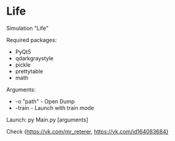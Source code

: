 # Life
Simulation "Life"

Required packages:
 - PyQt5
 - qdarkgraystyle
 - pickle
 - prettytable
 - math
 
Arguments:
 - -o "path" - Open Dump
 - -train - Launch with train mode
 
Launch:
  py Main.py [arguments]
  
Check {https://vk.com/mr_reterer, https://vk.com/id164083684}
